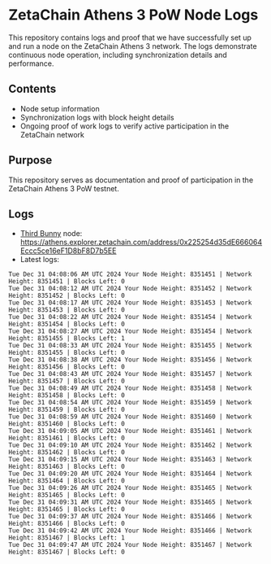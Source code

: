 # ZetaChain Athens 3 PoW Node Logs
This repository contains logs and proof that we have successfully set up and run a node on the ZetaChain Athens 3 network. The logs demonstrate continuous node operation, including synchronization details and performance.

## Contents
- Node setup information
- Synchronization logs with block height details
- Ongoing proof of work logs to verify active participation in the ZetaChain network

## Purpose
This repository serves as documentation and proof of participation in the ZetaChain Athens 3 PoW testnet.

## Logs

- [Third Bunny](https://thirdbunny.xyz/) node: https://athens.explorer.zetachain.com/address/0x225254d35dE666064Eccc5ce16eF1D8bF8D7b5EE
- Latest logs:
```
Tue Dec 31 04:08:06 AM UTC 2024 Your Node Height: 8351451 | Network Height: 8351451 | Blocks Left: 0
Tue Dec 31 04:08:12 AM UTC 2024 Your Node Height: 8351452 | Network Height: 8351452 | Blocks Left: 0
Tue Dec 31 04:08:17 AM UTC 2024 Your Node Height: 8351453 | Network Height: 8351453 | Blocks Left: 0
Tue Dec 31 04:08:22 AM UTC 2024 Your Node Height: 8351454 | Network Height: 8351454 | Blocks Left: 0
Tue Dec 31 04:08:27 AM UTC 2024 Your Node Height: 8351454 | Network Height: 8351455 | Blocks Left: 1
Tue Dec 31 04:08:33 AM UTC 2024 Your Node Height: 8351455 | Network Height: 8351455 | Blocks Left: 0
Tue Dec 31 04:08:38 AM UTC 2024 Your Node Height: 8351456 | Network Height: 8351456 | Blocks Left: 0
Tue Dec 31 04:08:43 AM UTC 2024 Your Node Height: 8351457 | Network Height: 8351457 | Blocks Left: 0
Tue Dec 31 04:08:49 AM UTC 2024 Your Node Height: 8351458 | Network Height: 8351458 | Blocks Left: 0
Tue Dec 31 04:08:54 AM UTC 2024 Your Node Height: 8351459 | Network Height: 8351459 | Blocks Left: 0
Tue Dec 31 04:08:59 AM UTC 2024 Your Node Height: 8351460 | Network Height: 8351460 | Blocks Left: 0
Tue Dec 31 04:09:05 AM UTC 2024 Your Node Height: 8351461 | Network Height: 8351461 | Blocks Left: 0
Tue Dec 31 04:09:10 AM UTC 2024 Your Node Height: 8351462 | Network Height: 8351462 | Blocks Left: 0
Tue Dec 31 04:09:15 AM UTC 2024 Your Node Height: 8351463 | Network Height: 8351463 | Blocks Left: 0
Tue Dec 31 04:09:20 AM UTC 2024 Your Node Height: 8351464 | Network Height: 8351464 | Blocks Left: 0
Tue Dec 31 04:09:26 AM UTC 2024 Your Node Height: 8351465 | Network Height: 8351465 | Blocks Left: 0
Tue Dec 31 04:09:31 AM UTC 2024 Your Node Height: 8351465 | Network Height: 8351465 | Blocks Left: 0
Tue Dec 31 04:09:37 AM UTC 2024 Your Node Height: 8351466 | Network Height: 8351466 | Blocks Left: 0
Tue Dec 31 04:09:42 AM UTC 2024 Your Node Height: 8351466 | Network Height: 8351467 | Blocks Left: 1
Tue Dec 31 04:09:47 AM UTC 2024 Your Node Height: 8351467 | Network Height: 8351467 | Blocks Left: 0
```
